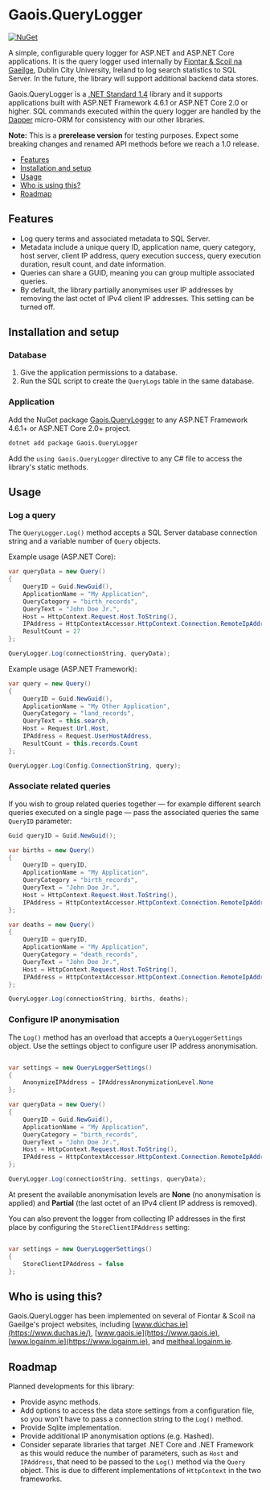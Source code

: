 # Gaois.QueryLogger

[![NuGet](https://img.shields.io/badge/nuget-0.5.3--alpha-blue.svg)](https://www.nuget.org/packages/Gaois.QueryLogger/)

A simple, configurable query logger for ASP.NET and ASP.NET Core applications. It is the query logger used internally by [Fiontar & Scoil na Gaeilge](https://www.gaois.ie), Dublin City University, Ireland to log search statistics to SQL Server. In the future, the library will support additional backend data stores.

Gaois.QueryLogger is a [.NET Standard 1.4](https://docs.microsoft.com/en-us/dotnet/standard/net-standard) library and it supports applications built with ASP.NET Framework 4.6.1 or ASP.NET Core 2.0 or higher.  SQL commands executed within the query logger are handled by the [Dapper](https://github.com/StackExchange/Dapper/) micro-ORM for consistency with our other libraries.

**Note:** This is a **prerelease version** for testing purposes. Expect some breaking changes and renamed API methods before we reach a 1.0 release.

- [Features](#features)
- [Installation and setup](#installation-and-setup)
- [Usage](#usage)
- [Who is using this?](#who-is-using-this)
- [Roadmap](#roadmap)

## Features

- Log query terms and associated metadata to SQL Server.
- Metadata include a unique query ID, application name, query category, host server, client IP address, query execution success, query execution duration, result count, and date information.
- Queries can share a GUID, meaning you can group multiple associated queries.
- By default, the library partially anonymises user IP addresses by removing the last octet of IPv4 client IP addresses. This setting can be turned off.

## Installation and setup

### Database

1. Give the application permissions to a database.
2. Run the SQL script to create the `QueryLogs` table in the same database.

### Application

Add the NuGet package [Gaois.QueryLogger](https://www.nuget.org/packages/Gaois.QueryLogger/) to any ASP.NET Framework 4.6.1+ or ASP.NET Core 2.0+ project.

```cmd
dotnet add package Gaois.QueryLogger
```

Add the `using Gaois.QueryLogger` directive to any C# file to access the library's static methods.

## Usage

### Log a query

The `QueryLogger.Log()` method accepts a SQL Server database connection string and a variable number of `Query` objects.

Example usage (ASP.NET Core):

```csharp
var queryData = new Query()
{
    QueryID = Guid.NewGuid(),
    ApplicationName = "My Application",
    QueryCategory = "birth_records",
    QueryText = "John Doe Jr.",
    Host = HttpContext.Request.Host.ToString(),
    IPAddress = HttpContextAccessor.HttpContext.Connection.RemoteIpAddress.ToString()
    ResultCount = 27
};

QueryLogger.Log(connectionString, queryData);
```

Example usage (ASP.NET Framework):

```csharp
var query = new Query()
{
    QueryID = Guid.NewGuid(),
    ApplicationName = "My Other Application",
    QueryCategory = "land_records",
    QueryText = this.search,
    Host = Request.Url.Host,
    IPAddress = Request.UserHostAddress,
    ResultCount = this.records.Count
};

QueryLogger.Log(Config.ConnectionString, query);
```

### Associate related queries

If you wish to group related queries together — for example different search queries executed on a single page — pass the associated queries the same `QueryID` parameter:

```csharp
Guid queryID = Guid.NewGuid();

var births = new Query()
{
    QueryID = queryID,
    ApplicationName = "My Application",
    QueryCategory = "birth_records",
    QueryText = "John Doe Jr.",
    Host = HttpContext.Request.Host.ToString(),
    IPAddress = HttpContextAccessor.HttpContext.Connection.RemoteIpAddress.ToString()
};

var deaths = new Query()
{
    QueryID = queryID,
    ApplicationName = "My Application",
    QueryCategory = "death_records",
    QueryText = "John Doe Jr.",
    Host = HttpContext.Request.Host.ToString(),
    IPAddress = HttpContextAccessor.HttpContext.Connection.RemoteIpAddress.ToString()
};

QueryLogger.Log(connectionString, births, deaths);
```

### Configure IP anonymisation

The `Log()` method has an overload that accepts a `QueryLoggerSettings` object. Use the settings object to configure user IP address anonymisation.

```csharp

var settings = new QueryLoggerSettings()
{
    AnonymizeIPAddress = IPAddressAnonymizationLevel.None
};

var queryData = new Query()
{
    QueryID = Guid.NewGuid(),
    ApplicationName = "My Application",
    QueryCategory = "birth_records",
    QueryText = "John Doe Jr.",
    Host = HttpContext.Request.Host.ToString(),
    IPAddress = HttpContextAccessor.HttpContext.Connection.RemoteIpAddress.ToString()
};

QueryLogger.Log(connectionString, settings, queryData);
```

At present the available anonymisation levels are **None** (no anonymisation is applied) and **Partial** (the last octet of an IPv4 client IP address is removed).

You can also prevent the logger from collecting IP addresses in the first place by configuring the `StoreClientIPAddress` setting:

```csharp

var settings = new QueryLoggerSettings()
{
    StoreClientIPAddress = false
};
```

## Who is using this?

Gaois.QueryLogger has been implemented on several of Fiontar & Scoil na Gaeilge's project websites, including [www.dúchas.ie](https://www.duchas.ie/), [www.gaois.ie](https://www.gaois.ie), [www.logainm.ie](https://www.logainm.ie), and [meitheal.logainm.ie](https://meitheal.logainm.ie).

## Roadmap

Planned developments for this library:

- Provide async methods.
- Add options to access the data store settings from a configuration file, so you won't have to pass a connection string to the `Log()` method.
- Provide Sqlite implementation.
- Provide additional IP anonymisation options (e.g. Hashed).
- Consider separate libraries that target .NET Core and .NET Framework as this would reduce the number of parameters, such as `Host` and `IPAddress`, that need to be passed to the `Log()` method via the `Query` object. This is due to different implementations of `HttpContext` in the two frameworks.